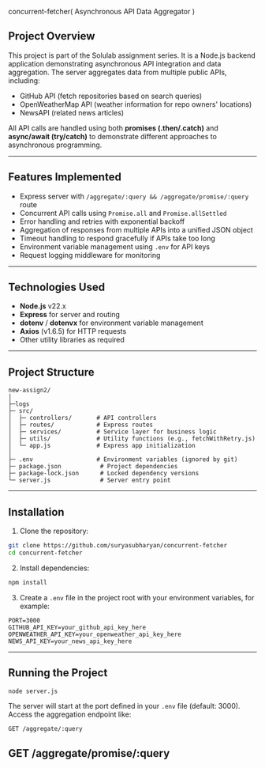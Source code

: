 concurrent-fetcher( Asynchronous API Data Aggregator )

## Project Overview

This project is part of the Solulab assignment series.
It is a Node.js backend application demonstrating asynchronous API integration and data aggregation.
The server aggregates data from multiple public APIs, including:

* GitHub API (fetch repositories based on search queries)
* OpenWeatherMap API (weather information for repo owners' locations)
* NewsAPI (related news articles)

All API calls are handled using both **promises (.then/.catch)** and **async/await (try/catch)** to demonstrate different approaches to asynchronous programming.

---

## Features Implemented

* Express server with `/aggregate/:query && /aggregate/promise/:query` route
* Concurrent API calls using `Promise.all` and `Promise.allSettled`
* Error handling and retries with exponential backoff
* Aggregation of responses from multiple APIs into a unified JSON object
* Timeout handling to respond gracefully if APIs take too long
* Environment variable management using `.env` for API keys
* Request logging middleware for monitoring


---

## Technologies Used

* **Node.js** v22.x
* **Express** for server and routing
* **dotenv** / **dotenvx** for environment variable management
* **Axios** (v1.6.5) for HTTP requests
* Other utility libraries as required

---

## Project Structure

```
new-assign2/
│
├─logs
├─ src/
│  ├─ controllers/       # API controllers
│  ├─ routes/            # Express routes
│  ├─ services/          # Service layer for business logic
│  ├─ utils/             # Utility functions (e.g., fetchWithRetry.js)
│  └─ app.js             # Express app initialization
│
├─ .env                  # Environment variables (ignored by git)
├─ package.json           # Project dependencies
├─ package-lock.json      # Locked dependency versions
└─ server.js              # Server entry point
```

---

## Installation

1. Clone the repository:

```bash
git clone https://github.com/suryasubharyan/concurrent-fetcher
cd concurrent-fetcher
```

2. Install dependencies:

```bash
npm install
```

3. Create a `.env` file in the project root with your environment variables, for example:

```
PORT=3000
GITHUB_API_KEY=your_github_api_key_here
OPENWEATHER_API_KEY=your_openweather_api_key_here
NEWS_API_KEY=your_news_api_key_here
```

---

## Running the Project

```bash
node server.js
```

The server will start at the port defined in your `.env` file (default: 3000). Access the aggregation endpoint like:

```
GET /aggregate/:query
```
GET /aggregate/promise/:query
---




